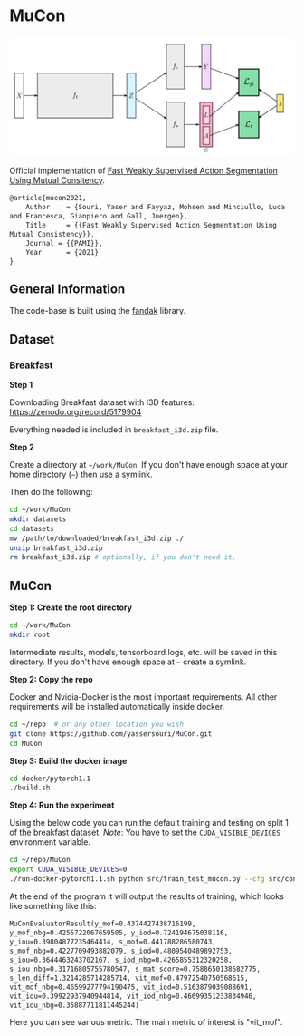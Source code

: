 # MuCon

![MuCon](misc/mucon.png)

Official implementation of [Fast Weakly Supervised Action Segmentation Using Mutual Consitency](https://arxiv.org/abs/1904.03116).

```
@article{mucon2021,
    Author    = {Souri, Yaser and Fayyaz, Mohsen and Minciullo, Luca and Francesca, Gianpiero and Gall, Juergen},
    Title     = {{Fast Weakly Supervised Action Segmentation Using Mutual Consistency}},
    Journal = {{PAMI}},
    Year      = {2021}
}
```

## General Information

The code-base is built using the [fandak](https://github.com/yassersouri/fandak) library.

## Dataset

### Breakfast

**Step 1**

Downloading Breakfast dataset with I3D features: https://zenodo.org/record/5179904

Everything needed is included in `breakfast_i3d.zip` file.

**Step 2**

Create a directory at `~/work/MuCon`. If you don't have enough space at your home directory (`~`) then use a symlink.

Then do the following:

```bash
cd ~/work/MuCon
mkdir datasets
cd datasets
mv /path/to/downloaded/breakfast_i3d.zip ./
unzip breakfast_i3d.zip
rm breakfast_i3d.zip # optionally, if you don't need it.
```

## MuCon

**Step 1: Create the root directory**

```bash
cd ~/work/MuCon
mkdir root
```

Intermediate results, models, tensorboard logs, etc. will be saved in this directory. If you don't have enough space at `~` create a symlink.

**Step 2: Copy the repo**

Docker and Nvidia-Docker is the most important requirements. All other requirements will be installed automatically inside docker.

```bash
cd ~/repo  # or any other location you wish.
git clone https://github.com/yassersouri/MuCon.git
cd MuCon
```

**Step 3: Build the docker image**

```bash
cd docker/pytorch1.1
./build.sh
```

**Step 4: Run the experiment**

Using the below code you can run the default training and testing on split 1 of the breakfast dataset.
_Note_: You have to set the `CUDA_VISIBLE_DEVICES` environment variable.
```bash
cd ~/repo/MuCon
export CUDA_VISIBLE_DEVICES=0
./run-docker-pytorch1.1.sh python src/train_test_mucon.py --cfg src/configs/docker/inside.yaml --set dataset.split 1
```

At the end of the program it will output the results of training, which looks like something like this:

```
MuConEvaluatorResult(y_mof=0.4374427438716199, y_mof_nbg=0.4255722067659505, y_iod=0.724194675038116, y_iou=0.39804877235464414, s_mof=0.441788286580743, s_mof_nbg=0.4227709493882079, s_iod=0.4809540489892753, s_iou=0.3644463243702167, s_iod_nbg=0.4265855312320258, s_iou_nbg=0.31716805755780547, s_mat_score=0.7588650138682775, s_len_diff=1.3214285714285714, vit_mof=0.47972540750568615, vit_mof_nbg=0.46599277794190475, vit_iod=0.5163879039088691, vit_iou=0.39922937940944814, vit_iod_nbg=0.46699351233834946, vit_iou_nbg=0.35887711811445244)
```

Here you can see various metric. The main metric of interest is "vit_mof".
